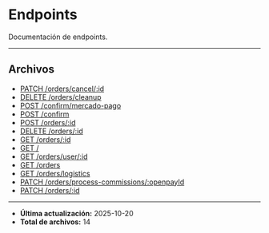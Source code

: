 # Endpoints

Documentación de endpoints.

---

## Archivos

- [PATCH /orders/cancel/:id](./cancel.md)
- [DELETE /orders/cleanup](./cleanup.md)
- [POST /confirm/mercado-pago](./confirm-payment-mercadopago.md)
- [POST /confirm](./confirm-payment-openpay.md)
- [POST /orders/:id](./create.md)
- [DELETE /orders/:id](./delete.md)
- [GET /orders/:id](./get-by-id.md)
- [GET /](./healthcheck.md)
- [GET /orders/user/:id](./list-by-user-id.md)
- [GET /orders](./list.md)
- [GET /orders/logistics](./logistics.md)
- [PATCH /orders/process-commissions/:openpayId](./process-commissions.md)
- [PATCH /orders/:id](./update.md)

---

- **Última actualización:** 2025-10-20  
- **Total de archivos:** 14
